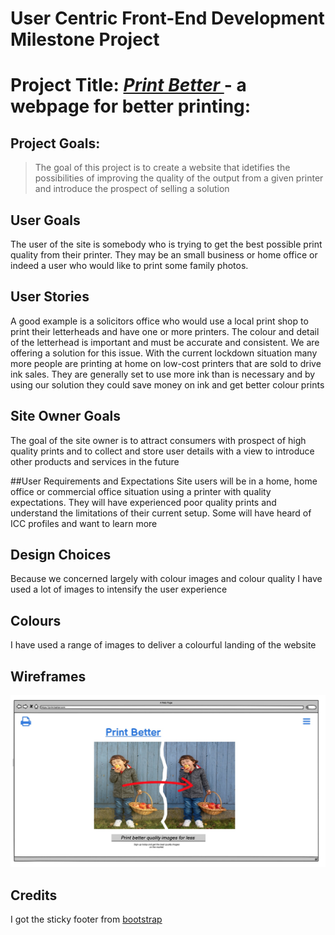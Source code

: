 # **User Centric Front-End Development Milestone Project**

# Project Title:  *[Print Better  ](https://github.com/marks530/first_milestone)* - a webpage for better printing:

## Project Goals:

>The goal of this project is to create a website that idetifies the possibilities of improving the quality of the output from a given printer and introduce the prospect of selling a solution

## User Goals
The user of the site is somebody who is trying to get the best possible print quality from their printer. They may be an small business or home office or indeed a user who would like to print some family photos.

## User Stories
A good example is a solicitors office who would use a local print shop to print their letterheads and have one or more printers. The colour and detail of the letterhead is important and must be accurate and consistent. We are offering a solution for this issue.
With the current lockdown situation many more people are printing at home on low-cost printers that are sold to drive ink sales. They are generally set to use more ink than is necessary and by using our solution they could save money on ink and get better colour prints

## Site Owner Goals
The goal of the site owner is to attract consumers with prospect of high quality prints and to collect and store user details with a view to introduce other products and services in the future

##User Requirements and Expectations
Site users will be in a home, home office or commercial office situation using a printer with quality expectations. They will have experienced poor quality prints and understand the limitations of their current setup. Some will have heard of ICC profiles and want to learn more 

## Design Choices
Because we concerned largely with colour images and colour quality I have used a lot of images to intensify the user experience

## Colours
I have used a range of images to deliver a colourful landing of the website 

## Wireframes 

![Wireframe home page index.html ](https://github.com/marks530/first_milestone/blob/main/images/wireframe_1.jpeg "Wireframe Home Page ")

## Credits

I got the sticky footer from  [bootstrap](https://getbootstrap.com/docs/5.0/examples/sticky-footer/)